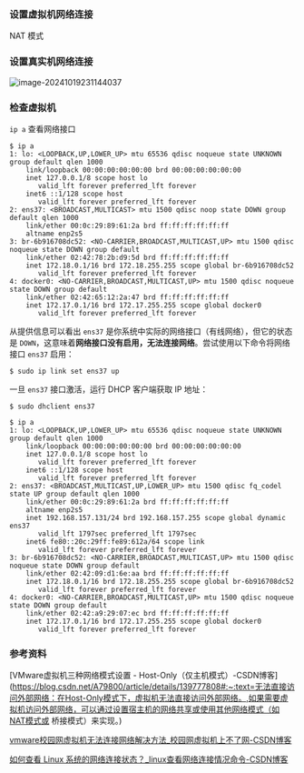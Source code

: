 

### 设置虚拟机网络连接

NAT 模式



### 设置真实机网络连接

![image-20241019231144037](images/image-20241019231144037.png)





### 检查虚拟机

`ip a` 查看网络接口

```shell
$ ip a
1: lo: <LOOPBACK,UP,LOWER_UP> mtu 65536 qdisc noqueue state UNKNOWN group default qlen 1000
    link/loopback 00:00:00:00:00:00 brd 00:00:00:00:00:00
    inet 127.0.0.1/8 scope host lo
       valid_lft forever preferred_lft forever
    inet6 ::1/128 scope host 
       valid_lft forever preferred_lft forever
2: ens37: <BROADCAST,MULTICAST> mtu 1500 qdisc noop state DOWN group default qlen 1000
    link/ether 00:0c:29:89:61:2a brd ff:ff:ff:ff:ff:ff
    altname enp2s5
3: br-6b916708dc52: <NO-CARRIER,BROADCAST,MULTICAST,UP> mtu 1500 qdisc noqueue state DOWN group default 
    link/ether 02:42:78:2b:d9:5d brd ff:ff:ff:ff:ff:ff
    inet 172.18.0.1/16 brd 172.18.255.255 scope global br-6b916708dc52
       valid_lft forever preferred_lft forever
4: docker0: <NO-CARRIER,BROADCAST,MULTICAST,UP> mtu 1500 qdisc noqueue state DOWN group default 
    link/ether 02:42:65:12:2a:47 brd ff:ff:ff:ff:ff:ff
    inet 172.17.0.1/16 brd 172.17.255.255 scope global docker0
       valid_lft forever preferred_lft forever
```

从提供信息可以看出 `ens37` 是你系统中实际的网络接口（有线网络），但它的状态是 `DOWN`，这意味着**网络接口没有启用，无法连接网络**。尝试使用以下命令将网络接口 `ens37` 启用：

```shell
$ sudo ip link set ens37 up
```

一旦 `ens37` 接口激活，运行 DHCP 客户端获取 IP 地址：

```shell
$ sudo dhclient ens37

$ ip a
1: lo: <LOOPBACK,UP,LOWER_UP> mtu 65536 qdisc noqueue state UNKNOWN group default qlen 1000
    link/loopback 00:00:00:00:00:00 brd 00:00:00:00:00:00
    inet 127.0.0.1/8 scope host lo
       valid_lft forever preferred_lft forever
    inet6 ::1/128 scope host 
       valid_lft forever preferred_lft forever
2: ens37: <BROADCAST,MULTICAST,UP,LOWER_UP> mtu 1500 qdisc fq_codel state UP group default qlen 1000
    link/ether 00:0c:29:89:61:2a brd ff:ff:ff:ff:ff:ff
    altname enp2s5
    inet 192.168.157.131/24 brd 192.168.157.255 scope global dynamic ens37
       valid_lft 1797sec preferred_lft 1797sec
    inet6 fe80::20c:29ff:fe89:612a/64 scope link 
       valid_lft forever preferred_lft forever
3: br-6b916708dc52: <NO-CARRIER,BROADCAST,MULTICAST,UP> mtu 1500 qdisc noqueue state DOWN group default 
    link/ether 02:42:09:d1:6e:aa brd ff:ff:ff:ff:ff:ff
    inet 172.18.0.1/16 brd 172.18.255.255 scope global br-6b916708dc52
       valid_lft forever preferred_lft forever
4: docker0: <NO-CARRIER,BROADCAST,MULTICAST,UP> mtu 1500 qdisc noqueue state DOWN group default 
    link/ether 02:42:a9:29:07:ec brd ff:ff:ff:ff:ff:ff
    inet 172.17.0.1/16 brd 172.17.255.255 scope global docker0
       valid_lft forever preferred_lft forever
```





### 参考资料

[VMware虚拟机三种网络模式设置 - Host-Only（仅主机模式）-CSDN博客](https://blog.csdn.net/A79800/article/details/139777808#:~:text=无法直接访问外部网络：在Host-Only模式下，虚拟机无法直接访问外部网络。,如果需要虚拟机访问外部网络，可以通过设置宿主机的网络共享或使用其他网络模式（如NAT模式或 桥接模式）来实现。)

[vmware校园网虚拟机无法连接网络解决方法_校园网虚拟机上不了网-CSDN博客](https://blog.csdn.net/daiaf/article/details/125813456)

[如何查看 Linux 系统的网络连接状态？_linux查看网络连接情况命令-CSDN博客](https://blog.csdn.net/ethnicitybeta/article/details/137142386)